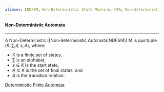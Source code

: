 ```yaml
---
aliases: [NDFSM, Non-Deterministic State Machine, NFA, Non-deterministic Automata]
---
```


#### Non-Deterministic Automata
---
A Non-Deterministic [[Non-deterministic Automata|NDFSM]] M is quintuple $(K, \sum, \Delta, s, A)$, where:
- K is a finite set of states, 
- $\sum$ is an alphabet, 
- $s \in K$ is the start state, 
- $A \subseteq K$ is the set of final states, and 
- $\Delta$ is the transition relation.





[Deterministic Finite Automata](obsidian://open?vault=Theory%20Of%20Computation&file=Deterministic%20Finite%20Automata)
